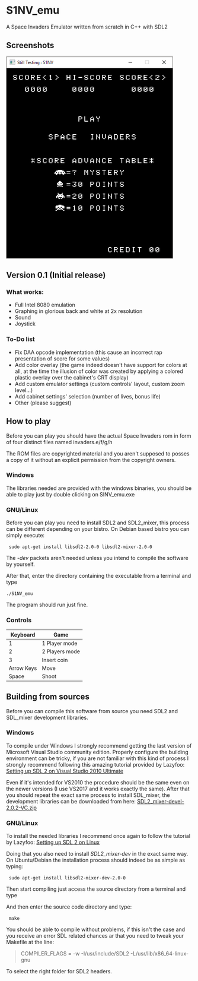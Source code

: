 # S1NV_emu
A Space Invaders Emulator written from scratch in C++ with SDL2

## Screenshots
![Screen 01](screenshoots/capture01.png?raw=true "Title")

## Version 0.1 (Initial release)
### What works:
- Full Intel 8080 emulation
- Graphing in glorious back and white at 2x resolution
- Sound
- Joystick

### To-Do list
- Fix DAA opcode implementation (this cause an incorrect rap presentation of score for some values)
- Add color overlay (the game indeed doesn't have support for colors at all, at the time the illusion of color was created by applying a colored plastic overlay over the cabinet's CRT display)
- Add custom emulator settings (custom controls' layout, custom zoom level...)
- Add cabinet settings' selection (number of lives, bonus life)
- Other (please suggest)

## How to play
Before you can play you should have the actual Space Invaders rom in form of four distinct files named invaders.e/f/g/h

 The ROM files are copyrighted material and you aren't supposed to posses a copy of it without an explicit permission from the copyright owners.

### Windows
The libraries needed are provided with the windows binaries, you should be able to play just by double clicking on SINV_emu.exe

### GNU/Linux
Before you can play you need to install SDL2 and SDL2_mixer, this process can be different depending on your bistro.
On Debian based bistro you can simply execute:

	 sudo apt-get install libsdl2-2.0-0 libsdl2-mixer-2.0-0 
The *-dev* packets aren't needed unless you intend to compile the software by yourself.

After that, enter the directory containing the executable from a terminal and type

	./S1NV_emu
The program should run just fine.

### Controls
|Keyboard|Game |
|--|--|
| 1 | 1 Player mode |
|2|2 Players mode|
|3|Insert coin|
|Arrow Keys|Move|
|Space|Shoot|


## Building from sources

Before you can compile this software from source you need SDL2 and SDL_mixer development libraries.

### Windows
To compile under Windows I strongly recommend getting the last version of Microsoft Visual Studio community edition. Properly configure the building environment can be tricky, if you are not familiar with this kind of process I strongly recommend following this amazing tutorial provided by Lazyfoo:
[Setting up SDL 2 on Visual Studio 2010 Ultimate](http://lazyfoo.net/tutorials/SDL/01_hello_SDL/windows/msvsnet2010u/index.php) 

Even if it's intended for VS2010 the procedure should be the same even on the newer versions (I use VS2017 and it works exactly the same).
After that you should repeat the exact same process to install SDL_mixer, the development libraries can be downloaded from here:
[SDL2_mixer-devel-2.0.2-VC.zip](https://www.libsdl.org/projects/SDL_mixer/release/SDL2_mixer-devel-2.0.2-VC.zip)

### GNU/Linux
To install the needed libraries I recommend once again to follow the tutorial by Lazyfoo:
[Setting up SDL 2 on Linux](http://lazyfoo.net/tutorials/SDL/01_hello_SDL/linux/index.php)

Doing that you also need to install *SDL2_mixer-dev* in the exact same way.
On Ubuntu/Debian the installation process should indeed be as simple as typing:

	 sudo apt-get install libsdl2-mixer-dev-2.0-0
 
Then start compiling just access the source directory from a terminal and type
 
And then enter the source code directory and type:

	 make
You should be able to compile without problems, if this isn't the case and you receive an error SDL related chances ar that you need to tweak your Makefile at the line:
> COMPILER_FLAGS = -w -I/usr/include/SDL2 -L/usr/lib/x86_64-linux-gnu

To select the right folder for SDL2 headers.
